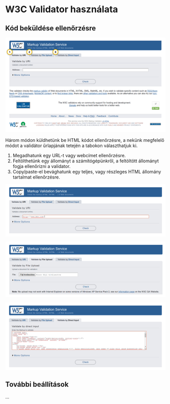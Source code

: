 # W3C Validator használata

## Kód beküldése ellenőrzésre

![](../.gitbook/assets/validator01.png)

Három módon küldhetünk be HTML kódot ellenőrzésre, a nekünk megfelelő módot a validátor űrlapjának tetején a tabokon választhatjuk ki.

1. Megadhatunk egy URL-t vagy webcímet ellenőrzésre.
2. Feltölthetünk egy állományt a számítógépünkről, a feltöltött állományt fogja ellenőrizni a validator.
3. Copy/paste-el bevághatunk egy teljes, vagy részleges HTML állomány tartalmat ellenőrzésre.

![Webc&#xED;m ellen&#x151;rz&#xE9;s&#xE9;hez haszn&#xE1;ljuk az Address mez&#x151;t.](../.gitbook/assets/w3cvalidator04.png)

![&#xC1;llom&#xE1;ny felt&#xF6;lt&#xE9;shez v&#xE1;lasszunk ki egy HTML &#xE1;llom&#xE1;nyt a sz&#xE1;m&#xED;t&#xF3;g&#xE9;p&#xFC;nkr&#x151;l.](../.gitbook/assets/w3cvalidator02.png)

![K&#xF3;dr&#xE9;szlet ellen&#x151;rz&#xE9;shez Ctrl + C, Ctrl + V seg&#xED;ts&#xE9;g&#xE9;vel illeszthet&#x151; be a W3C Validatorba.](../.gitbook/assets/w3cvalidator03.png)

## További beállítások

...

